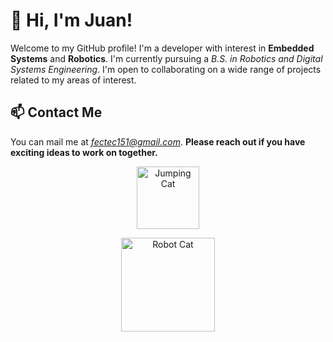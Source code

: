 # 👋 Hi, I'm Juan!

Welcome to my GitHub profile! I'm a developer with interest in **Embedded Systems** and **Robotics**. I'm currently pursuing a *B.S. in Robotics and Digital Systems Engineering*. I'm open to collaborating on a wide range of projects related to my areas of interest.

## 📫 Contact Me

You can mail me at *fectec151@gmail.com*. 
**Please reach out if you have exciting ideas to work on together.**

<p align="center">
  <img src="https://media.tenor.com/CnP64S7lszwAAAAi/meme-cat-cat-meme.gif" alt = "Jumping Cat" width = "100" height = "100"/>
</p>

<p align="center">
  <img src="https://github.com/fectec/fectec/assets/127822858/20e1216e-ff68-4748-9ef1-6ba718132a0c" alt = "Robot Cat" width = "150" height = "150"/>
</p>
